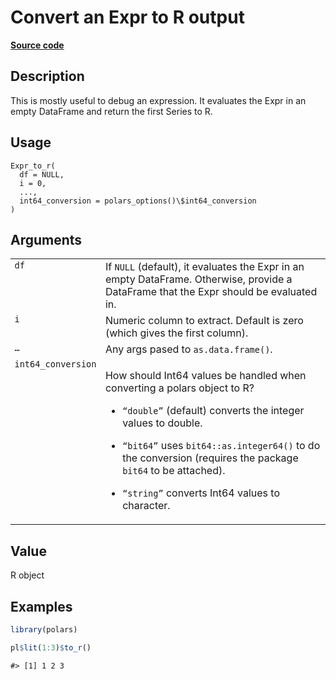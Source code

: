 

# Convert an Expr to R output

[**Source code**](https://github.com/pola-rs/r-polars/tree/1fd6c01b862685c50e295d9b2ef690a69c3a7963/R/expr__expr.R#L3143)

## Description

This is mostly useful to debug an expression. It evaluates the Expr in
an empty DataFrame and return the first Series to R.

## Usage

<pre><code class='language-R'>Expr_to_r(
  df = NULL,
  i = 0,
  ...,
  int64_conversion = polars_options()\$int64_conversion
)
</code></pre>

## Arguments

<table>
<tr>
<td style="white-space: nowrap; font-family: monospace; vertical-align: top">
<code id="Expr_to_r_:_df">df</code>
</td>
<td>
If <code>NULL</code> (default), it evaluates the Expr in an empty
DataFrame. Otherwise, provide a DataFrame that the Expr should be
evaluated in.
</td>
</tr>
<tr>
<td style="white-space: nowrap; font-family: monospace; vertical-align: top">
<code id="Expr_to_r_:_i">i</code>
</td>
<td>
Numeric column to extract. Default is zero (which gives the first
column).
</td>
</tr>
<tr>
<td style="white-space: nowrap; font-family: monospace; vertical-align: top">
<code id="Expr_to_r_:_...">…</code>
</td>
<td>
Any args pased to <code>as.data.frame()</code>.
</td>
</tr>
<tr>
<td style="white-space: nowrap; font-family: monospace; vertical-align: top">
<code id="Expr_to_r_:_int64_conversion">int64_conversion</code>
</td>
<td>

How should Int64 values be handled when converting a polars object to R?

<ul>
<li>

<code>“double”</code> (default) converts the integer values to double.

</li>
<li>

<code>“bit64”</code> uses <code>bit64::as.integer64()</code> to do the
conversion (requires the package <code>bit64</code> to be attached).

</li>
<li>

<code>“string”</code> converts Int64 values to character.

</li>
</ul>
</td>
</tr>
</table>

## Value

R object

## Examples

``` r
library(polars)

pl$lit(1:3)$to_r()
```

    #> [1] 1 2 3
